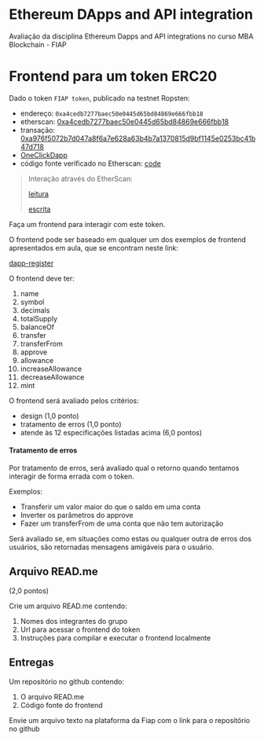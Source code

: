 # Ethereum DApps and API integration

Avaliação da disciplina Ethereum Dapps and API integrations no curso MBA Blockchain - FIAP

# Frontend para um token ERC20

Dado o token `FIAP token`, publicado na testnet Ropsten:
* endereço: `0xa4cedb7277baec50e0445d65bd84869e666fbb18`
* etherscan: [0xa4cedb7277baec50e0445d65bd84869e666fbb18](https://ropsten.etherscan.io/address/0xa4cedb7277baec50e0445d65bd84869e666fbb18)
* transação: [0xa976f5072b7d047a8f6a7e628a63b4b7a1370815d9bf1145e0253bc41b47d718](https://ropsten.etherscan.io/tx/0xa976f5072b7d047a8f6a7e628a63b4b7a1370815d9bf1145e0253bc41b47d718)
* [OneClickDapp](https://oneclickdapp.com/prague-demo/)
* código fonte verificado no Etherscan: [code](https://ropsten.etherscan.io/address/0xa4cedb7277baec50e0445d65bd84869e666fbb18#code)

> Interação através do EtherScan:
> 
> [leitura](https://ropsten.etherscan.io/address/0xa4cedb7277baec50e0445d65bd84869e666fbb18#readContract)
> 
> [escrita](https://ropsten.etherscan.io/address/0xa4cedb7277baec50e0445d65bd84869e666fbb18#writeContract)

Faça um frontend para interagir com este token.

O frontend pode ser baseado em qualquer um dos exemplos de frontend apresentados em aula, que se encontram neste link:

[dapp-register](https://github.com/solangegueiros/dapp-register)

O frontend deve ter:
1. name
2. symbol
3. decimals
4. totalSupply
5. balanceOf
6. transfer
7. transferFrom
8. approve
9. allowance
10. increaseAllowance
11. decreaseAllowance
12. mint

O frontend será avaliado pelos critérios:
- design (1,0 ponto)
- tratamento de erros (1,0 ponto)
- atende às 12 especificações listadas acima (6,0 pontos)

#### Tratamento de erros
Por tratamento de erros, será avaliado qual o retorno quando tentamos interagir de forma errada com o token. 

Exemplos:
- Transferir um valor maior do que o saldo em uma conta
- Inverter os parâmetros do approve
- Fazer um transferFrom de uma conta que não tem autorização

Será avaliado se, em situações como estas ou qualquer outra de erros dos usuários, são retornadas mensagens amigáveis para o usuário.

## Arquivo READ.me
(2,0 pontos)

Crie um arquivo READ.me contendo:
1. Nomes dos integrantes do grupo
2. Url para acessar o frontend do token
3. Instruções para compilar e executar o frontend localmente

## Entregas

Um repositório no github contendo:
1. O arquivo READ.me
2. Código fonte do frontend

Envie um arquivo texto na plataforma da Fiap com o link para o repositório no github
